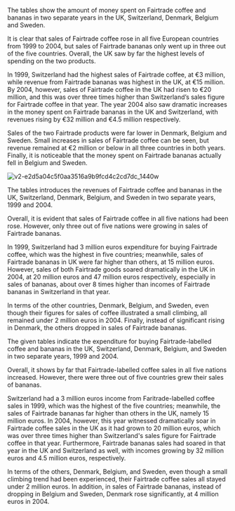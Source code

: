 The tables show the amount of money spent on Fairtrade coffee and bananas in two separate years in the UK, Switzerland, Denmark, Belgium and Sweden.

It is clear that sales of Fairtrade coffee rose in all five European countries from 1999 to 2004, but sales of Fairtrade bananas only went up in three out of the five countries. Overall, the UK saw by far the highest levels of spending on the two products.

In 1999, Switzerland had the highest sales of Fairtrade coffee, at €3 million, while revenue from Fairtrade bananas was highest in the UK, at €15 million. By 2004, however, sales of Fairtrade coffee in the UK had risen to €20 million, and this was over three times higher than Switzerland’s sales figure for Fairtrade coffee in that year. The year 2004 also saw dramatic increases in the money spent on Fairtrade bananas in the UK and Switzerland, with revenues rising by €32 million and €4.5 million respectively.

Sales of the two Fairtrade products were far lower in Denmark, Belgium and Sweden. Small increases in sales of Fairtrade coffee can be seen, but revenue remained at €2 million or below in all three countries in both years. Finally, it is noticeable that the money spent on Fairtrade bananas actually fell in Belgium and Sweden.

![v2-e2d5a04c5f0aa3516a9b9fcd4c2cd7dc_1440w](https://pic1.zhimg.com/80/v2-e2d5a04c5f0aa3516a9b9fcd4c2cd7dc_1440w.webp)



The tables introduces the revenues of Fairtrade coffee and bananas in the UK, Switzerland, Denmark, Belgium, and Sweden in two separate years, 1999 and 2004.

Overall, it is evident that sales of Fairtrade coffee in all five nations had been rose. However, only three out of five nations were growing in sales of Fairtrade bananas.

In 1999, Switzerland had 3 million euros expenditure for buying Fairtrade coffee, which was the highest in five countries; meanwhile, sales of Fairtrade bananas in UK were far higher than others, at 15 million euros. However, sales of both Fairtrade goods soared dramatically in the UK in 2004, at 20 million euros and 47 million euros respectively, especially in sales of bananas, about over 8 times higher than incomes of Fairtrade bananas in Switzerland in that year.

In terms of the other countries, Denmark, Belgium, and Sweden, even though their figures for sales of coffee illustrated a small climbing, all remained under 2 million euros in 2004. Finally, instead of significant rising in Denmark, the others dropped in sales of Fairtrade bananas.











The given tables indicate the expenditure for buying Fairtrade-labelled coffee and bananas in the UK, Switzerland, Denmark, Belgium, and Sweden in two separate years, 1999 and 2004.

Overall, it shows by far that Fairtrade-labelled coffee sales in all five nations increased. However, there were three out of five countries grew their sales of bananas.

Switzerland had a 3 million euros income from Faritrade-labelled coffee sales in 1999, which was the highest of the five countries; meanwhile, the sales of Fairtrade bananas far higher than others in the UK, namely 15 million euros. In 2004, however, this year witnessed dramatically soar in Fairtrade coffee sales in the UK as it had grown to 20 million euros, which was over three times higher than Switzerland's sales figure for Fairtrade coffee in that year. Furthermore, Fairtrade bananas sales had soared in that year in the UK  and Switzerland as well, with incomes growing by 32 million euros and 4.5 million euros, respectively.

In terms of the others, Denmark, Belgium, and Sweden, even though a small climbing trend had been experienced, their Fairtrade coffee sales all stayed under 2 million euros. In addition, in sales of Fairtrade bananas, instead of dropping in Belgium and Sweden, Denmark rose significantly, at 4 million euros in 2004.

